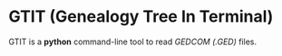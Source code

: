 # GTIT (Genealogy Tree In Terminal)

GTIT is a **python** command-line tool to read _GEDCOM (.GED)_ files.